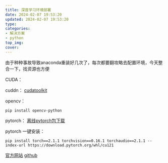 ```yaml
---
title: 深度学习环境部署
date: 2024-02-07 19:53:20
updated: 2024-02-07 19:53:20
type:
categories:
- 解决方案
- python
top_img:
cover: 
---
```

由于种种事故导致anaconda重装好几次了，每次都要翻攻略去配置环境，今天整合一下，找资源也方便

CUDA：

cuddn：
[cudatoolkit](https://developer.nvidia.com/cuda-toolkit-archive)

opencv：
~~~
pip install opencv-python
~~~

pytorch：
[离线pytorch包下载](https://download.pytorch.org/whl/torch/)

pytorch 一键安装：
~~~
pip install torch==2.1.1 torchvision==0.16.1 torchaudio==2.1.1 --index-url https://download.pytorch.org/whl/cu121
~~~
[官方网站](https://pytorch.org/get-started/previous-versions/)
[github](https://github.com/pytorch/vision#installation)